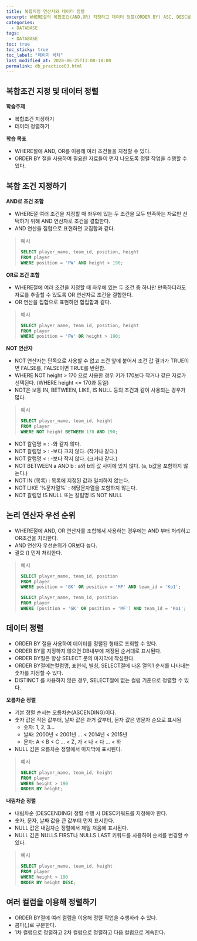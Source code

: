 ```yaml
---
title: 복합지정 연산자와 데이터 정렬
excerpt: WHERE절의 복합조건(AND,OR) 지정하고 데이터 정렬(ORDER BY) ASC, DESC을 해보자!
categories:
  - DATABASE
tags:
  - DATABASE
toc: true
toc_sticky: true
toc_label: "페이지 목차"
last_modified_at: 2020-06-25T13:00-18:00
permalink: db_practice03.html
---
```

## 복합조건 지정 및 데이터 정렬

**학습주제**

* 복합조건 지정하기
* 데이터 정렬하기

**학습 목표**

* WHERE절에 AND, OR를 이용해 여러 조건들을 지정할 수 있다.
* ORDER BY 절을 사용하여 필요한 자료들이 먼저 나오도록 정렬 작업을 수행할 수 있다.

## 복합 조건 지정하기

**AND로 조건 조합**

* WHERE절 여러 조건을 지정할 때 좌우에 있는 두 조건을 모두 만족하는 자료만 선택하기 위해 AND 연산자로 조건을 결합한다.
* AND 연산을 집합으로 표현하면 교집합과 같다.

> 예시
>
> ```sql
> SELECT player_name, team_id, position, height
> FROM player
> WHERE position = 'FW' AND height > 190;
> ```

**OR로 조건 조합**

* WHERE절에 여러 조건을 지정할 때 좌우에 있는 두 조건 중 하나만 만족하더라도 자료를 추출할 수 있도록 OR 연산자로 조건을 결합한다.
* OR 연산을 집합으로 표현하면 합집합과 같다.

> 예시
>
> ```sql
> SELECT player_name, team_id, position, height
> FROM player
> WHERE position = 'FW' OR height > 190;
> ```

**NOT 연산자**

* NOT 연산자는 단독으로 사용할 수 없고 조건 앞에 붙어서 조건 값 결과가 TRUE이면 FALSE를, FALSE이면 TRUE를 반환함.
* WHERE NOT height > 170 으로 사용한 경우 키가 170보다 작거나 같은 자료가 선택된다.
  (WHERE height <= 170과 동일)
* NOT은 보통 IN, BETWEEN, LIKE, IS NULL 등의 조건과 같이 사용되는 경우가 많다.

> 예시
>
> ```sql
> SELECT player_name, team_id, height
> FROM player
> WHERE NOT height BETWEEN 170 AND 190;
> ```

* NOT 칼럼명 = : -와 같지 않다.
* NOT 칼럼명 > : -보다 크지 않다. (작거나 같다.)
* NOT 칼럼명 < : -보다 작지 않다. (크거나 같다.)
* NOT BETWEEN a AND b : a와 b의 값 사이에 있지 않다. (a, b값을 포함하지 않는다.)
* NOT IN (목록) : 목록에 지정된 값과 일치하지 않는다.
* NOT LIKE '%문자열%' : 해당문자열을 포함하지 않는다.
* NOT 칼럼명 IS NULL 또는 칼럼명 IS NOT NULL

## 논리 연산자 우선 순위

* WHERE절에 AND, OR 연산자를 조합해서 사용하는 경우에는 AND 부터 처리하고 OR조건을 처리한다.
* AND 연산자 우선순위가 OR보다 높다.
* 괄호 () 먼저 처리한다.

> 예시
>
> ```sql
> SELECT player_name, team_id, position
> FROM player
> WHERE position = 'GK' OR position = 'MF' AND team_id = 'Ko1';
> ```
>
> ```sql
> SELECT player_name, team_id, position
> FROM player
> WHERE (position = 'GK' OR position = 'MF') AND team_id = 'Ko1';
> ```

## 데이터 정렬

* ORDER BY 절을 사용하여 데이터를 정렬된 형태로 조회할 수 있다.
* ORDER BY를 지정하지 않으면 DB내부에 저장된 순서대로 표시된다.
* ORDER BY절은 항상 SELECT 문의 마지막에 작성한다.
* ORDER BY절에는컬럼명, 표현식, 별칭, SELECT절에 나온 열의1 순서를 나타내는 숫자를 지정할 수 있다.
* DISTINCT 를 사용하지 않은 경우, SELECT절에 없는 컬럼 기준으로 정렬할 수 있다.

**오름차순 정렬**

* 기본 정렬 순서는 오름차순(ASCENDING)이다.
* 숫자 값은 작은 값부터, 날짜 값은 과거 값부터, 문자 값은 영문자 순으로 표시됨
  * 숫자: 1, 2, 3...
  * 날짜: 2000년 < 2001년 ... < 2014년 < 2015년
  * 문자: A < B < C ... < Z, 가 < 나 < 다 ... < 하
* NULL 값은 오름차순 정렬에서 마지막에 표시된다.

> 예시
>
> ```sql
> SELECT player_name, team_id, height
> FROM player
> WHERE height > 190
> ORDER BY height;
> ```

**내림차순 정렬**

* 내림차순 (DESCENDING) 정렬 수행 시 DESC키워드를 지정해야 한다.
* 숫자, 문자, 날짜 값을 큰 값부터 먼저 표시한다.
* NULL 값은 내림차순 정렬에서 제일 처음에 표시된다.
* NULL 값은 NULLS FIRST나 NULLS LAST 키워드를 사용하여 순서를 변경할 수 있다.

> 예시
>
> ```sql
> SELECT player_name, team_id, height
> FROM player
> WHERE height > 190
> ORDER BY height DESC;
> ```

## 여러 컬럼을 이용해 정렬하기

* ORDER BY절에 여러 컬럼을 이용해 정렬 작업을 수행하라 수 있다.
* 콤마(,)로 구분한다.
* 1차 컬럼으로 정렬하고 2차 컬럼으로 정렬하고 다음 컬럼으로 계속한다.
